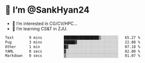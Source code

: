# 👋 I’m @SankHyan24

- 👀 I’m interested in CG/CV/HPC...
- 🌱 I’m learning CS&T in ZJU.

<!---
SankHyan24/SankHyan24 is a ✨ special ✨ repository because its `README.md` (this file) appears on your GitHub profile.
You can click the Preview link to take a look at your changes.
--->
<!--START_SECTION:waka-->

```txt
Text       9 mins          ████████████████▒░░░░░░░░   65.27 %
Pug        3 mins          █████▓░░░░░░░░░░░░░░░░░░░   22.80 %
Other      1 min           █▓░░░░░░░░░░░░░░░░░░░░░░░   07.18 %
YAML       0 secs          ▓░░░░░░░░░░░░░░░░░░░░░░░░   02.80 %
Markdown   0 secs          ▒░░░░░░░░░░░░░░░░░░░░░░░░   01.07 %
```

<!--END_SECTION:waka-->
